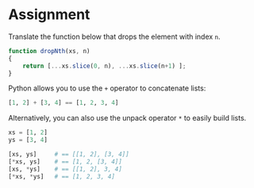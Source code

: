 # Assignment

Translate the function below that drops the element with index `n`.

```javascript
function dropNth(xs, n)
{
    return [...xs.slice(0, n), ...xs.slice(n+1) ];
}
```
Python allows you to use the `+` operator to concatenate lists:

```python
[1, 2] + [3, 4] == [1, 2, 3, 4]
```

Alternatively, you can also use the unpack operator `*` to easily build lists.

```python
xs = [1, 2]
ys = [3, 4]

[xs, ys]     # == [[1, 2], [3, 4]]
[*xs, ys]    # == [1, 2, [3, 4]]
[xs, *ys]    # == [[1, 2], 3, 4]
[*xs, *ys]   # == [1, 2, 3, 4]
```
